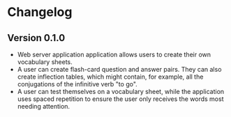 # Changelog

## Version 0.1.0

- Web server application application allows users to create their own vocabulary sheets.
- A user can create flash-card question and answer pairs. They can also create inflection tables, which might contain, for example, all the conjugations of the infinitive verb "to go".
- A user can test themselves on a vocabulary sheet, while the application uses spaced repetition to ensure the user only receives the words most needing attention.
